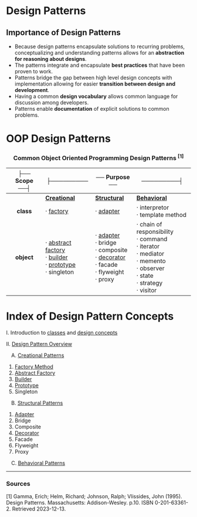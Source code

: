 # Design Patterns

## Importance of Design Patterns

- Because design patterns encapsulate solutions to recurring problems, conceptualizing and understanding patterns allows for an **abstraction for reasoning about designs**. 
- The patterns integrate and encapsulate **best practices** that have been proven to work. 
- Patterns bridge the gap between high level design concepts with implementation allowing for easier **transition between design and development**. 
- Having a common **design vocabulary** allows common language for discussion among developers.
- Patterns enable **documentation** of explicit solutions to common problems.

# OOP Design Patterns

<div align="center">

### **Common Object Oriented Programming Design Patterns** <sup>[1]</sup>


|├── Scope ──┤|├─────────|── Purpose ──|─────────┤|
|:---:|---|---|---|
||[**Creational**](./design-patterns//OOP01-creational-patterns/creational-patterns.md)|[**Structural**](./design-patterns/OOP02-structural-patterns/structural-patterns.md)|[**Behavioral**](./design-patterns/OOP03-behavioral-patterns/behavioral-patterns.md)|
|**class**|· [factory](./design-patterns/OOP01-creational-patterns/factory-method.md)|· [adapter](./design-patterns/OOP02-structural-patterns/adapter.md)|· interpretor<br/> · template method|
|**object**|· [abstract factory](./design-patterns/OOP01-creational-patterns/abstract-factory.md)<br/> · [builder](./design-patterns/OOP01-creational-patterns/builder.md)<br/> · [prototype](./design-patterns/OOP01-creational-patterns/prototype.md)<br/> · singleton|· [adapter](./design-patterns/OOP02-structural-patterns/adapter.md)<br/> · bridge<br/> · composite<br/> · [decorator](./design-patterns/OOP02-structural-patterns/decorator.md)<br/> · facade<br/> · flyweight<br/> · proxy|· chain of responsibility<br/> · command<br/> · iterator<br/> · mediator<br/> · memento<br/> · observer<br/> · state<br/> · strategy<br/> · visitor|

</div>

# Index of Design Pattern Concepts



I. Introduction to [classes](./design-patterns/Classes.md) and [design concepts](./design-patterns/Design-concepts.md)

II. [Design Pattern Overview](./design-patterns/design-patterns.md)

&emsp;A. [Creational Patterns](./design-patterns//OOP01-creational-patterns/creational-patterns.md)

1. [Factory Method](./design-patterns/OOP01-creational-patterns/factory-method.md)
2. [Abstract Factory](./design-patterns/OOP01-creational-patterns/abstract-factory.md)
3. [Builder](./design-patterns/OOP01-creational-patterns/builder.md)
4. [Prototype](./design-patterns/OOP01-creational-patterns/prototype.md)
5. Singleton

&emsp;B. [Structural Patterns](./design-patterns/OOP02-structural-patterns/structural-patterns.md)

1. [Adapter](./design-patterns/OOP02-structural-patterns/adapter.md)
2. Bridge
3. Composite
4. [Decorator](./design-patterns/OOP02-structural-patterns/decorator.md)
5. Facade
6. Flyweight
7. Proxy

&emsp;C. [Behavioral Patterns](./design-patterns/OOP03-behavioral-patterns/behavioral-patterns.md)
<hr/>

### **Sources**
[1] Gamma, Erich; Helm, Richard; Johnson, Ralph; Vlissides, John (1995). Design Patterns. Massachusetts: Addison-Wesley. p.10. ISBN 0-201-63361-2. Retrieved 2023-12-13.

